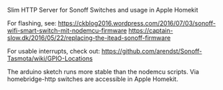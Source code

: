 Slim HTTP Server for Sonoff Switches and usage in Apple Homekit

For flashing, see:
https://ckblog2016.wordpress.com/2016/07/03/sonoff-wifi-smart-switch-mit-nodemcu-firmware
https://captain-slow.dk/2016/05/22/replacing-the-itead-sonoff-firmware

For usable interrupts, check out:
https://github.com/arendst/Sonoff-Tasmota/wiki/GPIO-Locations

The arduino sketch runs more stable than the nodemcu scripts. Via homebridge-http switches are accessible in Apple Homekit.